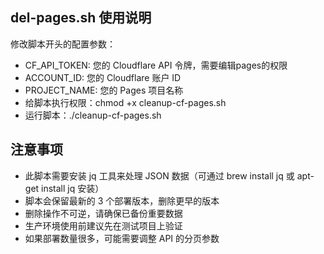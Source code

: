 ## del-pages.sh 使用说明

修改脚本开头的配置参数：

- CF_API_TOKEN: 您的 Cloudflare API 令牌，需要编辑pages的权限
- ACCOUNT_ID: 您的 Cloudflare 账户 ID
- PROJECT_NAME: 您的 Pages 项目名称
- 给脚本执行权限：chmod +x cleanup-cf-pages.sh
- 运行脚本：./cleanup-cf-pages.sh

## 注意事项

- 此脚本需要安装 jq 工具来处理 JSON 数据（可通过 brew install jq 或 apt-get install jq 安装）
- 脚本会保留最新的 3 个部署版本，删除更早的版本
- 删除操作不可逆，请确保已备份重要数据
- 生产环境使用前建议先在测试项目上验证
- 如果部署数量很多，可能需要调整 API 的分页参数
